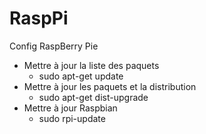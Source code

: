 # RaspPi
Config RaspBerry Pie

- Mettre à jour la liste des paquets
  - sudo apt-get update
- Mettre à jour les paquets et la distribution
  - sudo apt-get dist-upgrade
- Mettre à jour Raspbian
  - sudo rpi-update
